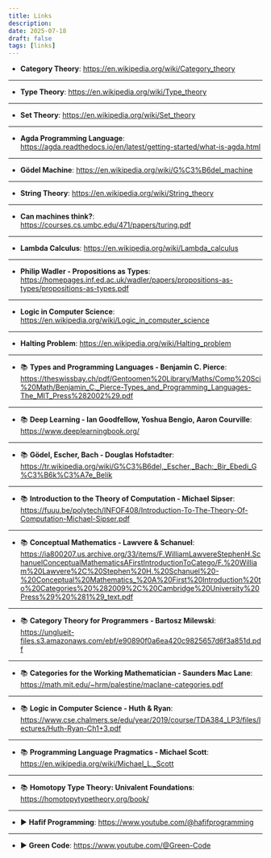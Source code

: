```yaml
---
title: Links
description:
date: 2025-07-18
draft: false
tags: [links]
---
```


- **Category Theory**: https://en.wikipedia.org/wiki/Category_theory  
---
- **Type Theory**: https://en.wikipedia.org/wiki/Type_theory  
---
- **Set Theory**: https://en.wikipedia.org/wiki/Set_theory  
---
- **Agda Programming Language**: https://agda.readthedocs.io/en/latest/getting-started/what-is-agda.html  
---
- **Gödel Machine**: https://en.wikipedia.org/wiki/G%C3%B6del_machine  
---
- **String Theory**: https://en.wikipedia.org/wiki/String_theory  
---
- **Can machines think?**: https://courses.cs.umbc.edu/471/papers/turing.pdf  
---
- **Lambda Calculus**: https://en.wikipedia.org/wiki/Lambda_calculus  
---
- **Philip Wadler - Propositions as Types**: https://homepages.inf.ed.ac.uk/wadler/papers/propositions-as-types/propositions-as-types.pdf  
---
- **Logic in Computer Science**: https://en.wikipedia.org/wiki/Logic_in_computer_science  
---
- **Halting Problem**: https://en.wikipedia.org/wiki/Halting_problem
---
- 📚 **Types and Programming Languages - Benjamin C. Pierce**:  
  https://theswissbay.ch/pdf/Gentoomen%20Library/Maths/Comp%20Sci%20Math/Benjamin_C._Pierce-Types_and_Programming_Languages-The_MIT_Press%282002%29.pdf  
---
- 📚 **Deep Learning - Ian Goodfellow, Yoshua Bengio, Aaron Courville**:  
  https://www.deeplearningbook.org/  
---
- 📚 **Gödel, Escher, Bach - Douglas Hofstadter**:  
  https://tr.wikipedia.org/wiki/G%C3%B6del,_Escher,_Bach:_Bir_Ebedi_G%C3%B6k%C3%A7e_Belik  
---
- 📚 **Introduction to the Theory of Computation - Michael Sipser**:  
  https://fuuu.be/polytech/INFOF408/Introduction-To-The-Theory-Of-Computation-Michael-Sipser.pdf  
---
- 📚 **Conceptual Mathematics - Lawvere & Schanuel**:  
  https://ia800207.us.archive.org/33/items/F.WilliamLawvereStephenH.SchanuelConceptualMathematicsAFirstIntroductionToCatego/F.%20William%20Lawvere%2C%20Stephen%20H.%20Schanuel%20-%20Conceptual%20Mathematics_%20A%20First%20Introduction%20to%20Categories%20%282009%2C%20Cambridge%20University%20Press%29%20%281%29_text.pdf  
---
- 📚 **Category Theory for Programmers - Bartosz Milewski**:  
  https://unglueit-files.s3.amazonaws.com/ebf/e90890f0a6ea420c9825657d6f3a851d.pdf  
---
- 📚 **Categories for the Working Mathematician - Saunders Mac Lane**:  
  https://math.mit.edu/~hrm/palestine/maclane-categories.pdf  
---
- 📚 **Logic in Computer Science - Huth & Ryan**:  
  https://www.cse.chalmers.se/edu/year/2019/course/TDA384_LP3/files/lectures/Huth-Ryan-Ch1+3.pdf  
---
- 📚 **Programming Language Pragmatics - Michael Scott**:  
  https://en.wikipedia.org/wiki/Michael_L._Scott  
---
- 📚 **Homotopy Type Theory: Univalent Foundations**:  
  https://homotopytypetheory.org/book/  
---
- ▶️ **Hafif Programming**: https://www.youtube.com/@hafifprogramming
---

- ▶️ **Green Code**: https://www.youtube.com/@Green-Code